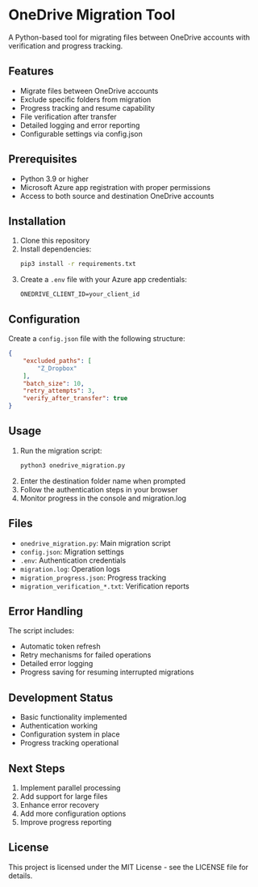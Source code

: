 # OneDrive Migration Tool

A Python-based tool for migrating files between OneDrive accounts with verification and progress tracking.

## Features
- Migrate files between OneDrive accounts
- Exclude specific folders from migration
- Progress tracking and resume capability
- File verification after transfer
- Detailed logging and error reporting
- Configurable settings via config.json

## Prerequisites
- Python 3.9 or higher
- Microsoft Azure app registration with proper permissions
- Access to both source and destination OneDrive accounts

## Installation
1. Clone this repository
2. Install dependencies:
   ```bash
   pip3 install -r requirements.txt
   ```
3. Create a `.env` file with your Azure app credentials:
   ```
   ONEDRIVE_CLIENT_ID=your_client_id
   ```

## Configuration
Create a `config.json` file with the following structure:
```json
{
    "excluded_paths": [
        "Z_Dropbox"
    ],
    "batch_size": 10,
    "retry_attempts": 3,
    "verify_after_transfer": true
}
```

## Usage
1. Run the migration script:
   ```bash
   python3 onedrive_migration.py
   ```
2. Enter the destination folder name when prompted
3. Follow the authentication steps in your browser
4. Monitor progress in the console and migration.log

## Files
- `onedrive_migration.py`: Main migration script
- `config.json`: Migration settings
- `.env`: Authentication credentials
- `migration.log`: Operation logs
- `migration_progress.json`: Progress tracking
- `migration_verification_*.txt`: Verification reports

## Error Handling
The script includes:
- Automatic token refresh
- Retry mechanisms for failed operations
- Detailed error logging
- Progress saving for resuming interrupted migrations

## Development Status
- Basic functionality implemented
- Authentication working
- Configuration system in place
- Progress tracking operational

## Next Steps
1. Implement parallel processing
2. Add support for large files
3. Enhance error recovery
4. Add more configuration options
5. Improve progress reporting

## License
This project is licensed under the MIT License - see the LICENSE file for details. 